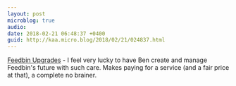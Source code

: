 ```yaml
---
layout: post
microblog: true
audio: 
date: 2018-02-21 06:48:37 +0400
guid: http://kaa.micro.blog/2018/02/21/024837.html
---
```

[Feedbin Upgrades](https://feedbin.com/blog/2018/02/20/hardware-upgrades/)  - I feel very lucky to have Ben create and manage Feedbin's future with such care. Makes paying for a service (and a fair price at that), a complete no brainer.
